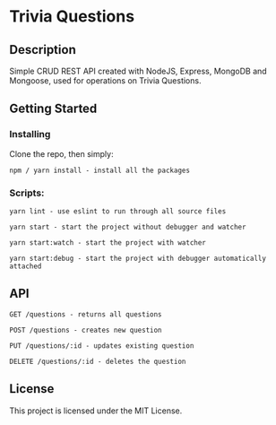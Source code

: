 # Trivia Questions

## Description

Simple CRUD REST API created with NodeJS, Express, MongoDB and Mongoose, used for operations on Trivia Questions.

## Getting Started

### Installing

Clone the repo, then simply:
```
npm / yarn install - install all the packages
```

### Scripts:
```
yarn lint - use eslint to run through all source files
```
```
yarn start - start the project without debugger and watcher
``` 
```
yarn start:watch - start the project with watcher
```
```
yarn start:debug - start the project with debugger automatically attached
```

## API
```
GET /questions - returns all questions
```
```
POST /questions - creates new question
``` 
```
PUT /questions/:id - updates existing question
```
```
DELETE /questions/:id - deletes the question
```

## License

This project is licensed under the MIT License.
